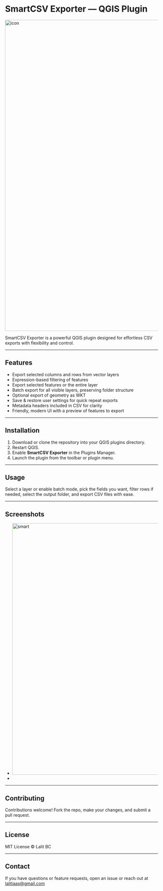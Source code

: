 # SmartCSV Exporter — QGIS Plugin

<img width="1024" height="1024" alt="icon" src="https://github.com/user-attachments/assets/c74c4eeb-5edd-47c1-a4b1-2b6c3ffed6d7" />

SmartCSV Exporter is a powerful QGIS plugin designed for effortless CSV exports with flexibility and control.

---

## Features

- Export selected columns and rows from vector layers
- Expression-based filtering of features
- Export selected features or the entire layer
- Batch export for all visible layers, preserving folder structure
- Optional export of geometry as WKT
- Save & restore user settings for quick repeat exports
- Metadata headers included in CSV for clarity
- Friendly, modern UI with a preview of features to export

---

## Installation

1. Download or clone the repository into your QGIS plugins directory.
2. Restart QGIS.
3. Enable **SmartCSV Exporter** in the Plugins Manager.
4. Launch the plugin from the toolbar or plugin menu.

---

## Usage

Select a layer or enable batch mode, pick the fields you want, filter rows if needed, select the output folder, and export CSV files with ease.

---

## Screenshots

* <img width="747" height="828" alt="smart" src="https://github.com/user-attachments/assets/fcdfbea0-84e7-434a-88cb-cd9aa4c02a19" />
*

---

## Contributing

Contributions welcome! Fork the repo, make your changes, and submit a pull request.

---

## License

MIT License © Lalit BC

---

## Contact

If you have questions or feature requests, open an issue or reach out at lalitiaas@gmail.com
